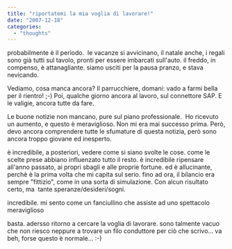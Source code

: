 ```yaml
---
title: "riportatemi la mia voglia di lavorare!"
date: "2007-12-18"
categories: 
  - "thoughts"
---
```


probabilmente è il periodo.  le vacanze si avvicinano, il natale anche, i regali sono già tutti sul tavolo, pronti per essere imbarcati sull'auto. il freddo, in compenso, è attanagliante. siamo usciti per la pausa pranzo, e stava nevicando.

Vediamo, cosa manca ancora? Il parrucchiere, domani: vado a farmi bella per il rientro! ;-) Poi, qualche giorno ancora al lavoro, sul connettore SAP. E le valigie, ancora tutte da fare.

Le buone notizie non mancano, pure sul piano professionale.  Ho ricevuto un aumento, e questo è meraviglioso. Non mi era mai successo prima. Però, devo ancora comprendere tutte le sfumature di questa notizia, però sono ancora troppo giovane ed inesperto.

è incredibile, a posteriori, vedere come si siano svolte le cose. come le scelte prese abbiano influenzato tutto il resto. è incredibile ripensare all'anno passato, ai propri sbagli e alle proprie fortune. ed è allucinante, perchè è la prima volta che mi capita sul serio. fino ad ora, il bilancio era sempre "fittizio", come in una sorta di simulazione. Con alcun risultato certo, ma  tante speranze/desideri/sogni.

incredibile. mi sento come un fanciullino che assiste ad uno spettacolo meraviglioso

basta. adersso ritorno a cercare la voglia di lavorare. sono talmente vacuo che non riesco neppure a trovare un filo conduttore per ciò che scrivo... va beh, forse questo è normale... :-)
